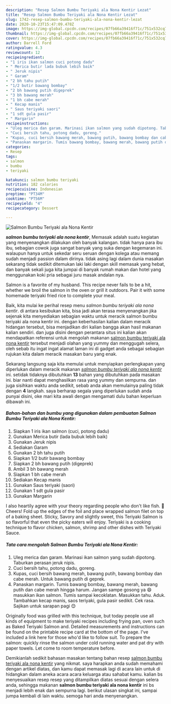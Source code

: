 ```yaml
---
description: "Resep Salmon Bumbu Teriyaki ala Nona Kentir Lezat"
title: "Resep Salmon Bumbu Teriyaki ala Nona Kentir Lezat"
slug: 1742-resep-salmon-bumbu-teriyaki-ala-nona-kentir-lezat
date: 2020-10-23T15:47:09.478Z
image: https://img-global.cpcdn.com/recipes/07fb66a39416f71c/751x532cq70/salmon-bumbu-teriyaki-ala-nona-kentir-foto-resep-utama.jpg
thumbnail: https://img-global.cpcdn.com/recipes/07fb66a39416f71c/751x532cq70/salmon-bumbu-teriyaki-ala-nona-kentir-foto-resep-utama.jpg
cover: https://img-global.cpcdn.com/recipes/07fb66a39416f71c/751x532cq70/salmon-bumbu-teriyaki-ala-nona-kentir-foto-resep-utama.jpg
author: Darrell Ford
ratingvalue: 4.3
reviewcount: 12
recipeingredient:
- "1 iris ikan salmon cuci potong dadu"
- " Merica butir lada bubuk lebih baik"
- " Jeruk nipis"
- " Garam"
- "2 bh tahu putih"
- "1/2 butir bawang bombay"
- "2 bh bawang putih digeprek"
- "3 bh bawang merah"
- "1 bh cabe merah"
- " Kecap manis"
- " Saus teriyaki saori"
- "1 sdt gula pasir"
- " Margarin"
recipeinstructions:
- "Uleg merica dan garam. Marinasi ikan salmon yang sudah dipotong. Taburkan perasan jeruk nipis."
- "Cuci bersih tahu, potong dadu, goreng."
- "Kupas, cuci bersih bawang merah, bawang putih, bawang bombay dan cabe merah. Untuk bawang putih di geprek."
- "Panaskan margarin. Tumis bawang bombay, bawang merah, bawang putih dan cabe merah hingga harum. Jangan sampe gosong ya 😄 masukkan ikan salmon. Tumis sampai kecoklatan. Masukkan tahu. Aduk. Tambahkan kecap manis, saos teriyaki, gula pasir sedikit. Cek rasa. Sajikan untuk sarapan pagi 😊"
categories:
- Resep
tags:
- salmon
- bumbu
- teriyaki

katakunci: salmon bumbu teriyaki 
nutrition: 182 calories
recipecuisine: Indonesian
preptime: "PT34M"
cooktime: "PT56M"
recipeyield: "4"
recipecategory: Dessert

---
```



![Salmon Bumbu Teriyaki ala Nona Kentir](https://img-global.cpcdn.com/recipes/07fb66a39416f71c/751x532cq70/salmon-bumbu-teriyaki-ala-nona-kentir-foto-resep-utama.jpg)

<b><i>salmon bumbu teriyaki ala nona kentir</i></b>, Memasak adalah suatu kegiatan yang menyenangkan dilakukan oleh banyak kalangan. tidak hanya para ibu ibu, sebagian cowok juga sangat banyak yang suka dengan kegemaran ini. walaupun hanya untuk sekedar seru seruan dengan kolega atau memang sudah menjadi passion dalam dirinya. tidak asing lagi dalam dunia masakan sekarang tidak sedikit ditemukan laki laki dengan skill memasak yang hebat, dan banyak sekali juga kita jumpai di banyak rumah makan dan hotel yang menggunakan koki pria sebagai juru masak andalan nya.

Salmon is a favorite of my husband. This recipe never fails to be a hit, whether we broil the salmon in the oven or grill it outdoors. Pair it with some homemade teriyaki fried rice to complete your meal.

Baik, kita mulai ke perihal resep menu <i>salmon bumbu teriyaki ala nona kentir</i>. di antara kesibukan kita, bisa jadi akan terasa menyenangkan jika sejenak kita menyediakan sebagian waktu untuk meracik salmon bumbu teriyaki ala nona kentir ini. dengan keberhasilan kalian dalam meracik hidangan tersebut, bisa menjadikan diri kalian bangga akan hasil makanan kalian sendiri. dan juga disini dengan perantara situs ini kalian akan mendapatkan referensi untuk mengolah makanan <u>salmon bumbu teriyaki ala nona kentir</u> tersebut menjadi olahan yang yummy dan menggugah selera, oleh sebab itu ingat ingat alamat laman ini di gadget anda sebagai sebagian rujukan kita dalam meracik masakan baru yang enak.


Sekarang langsung saja kita memulai untuk menyiapkan perlengkapan yang diperlukan dalam meracik makanan <u><i>salmon bumbu teriyaki ala nona kentir</i></u> ini. setidak tidaknya dibutuhkan <b>13</b> bahan yang dibutuhkan pada masakan ini. biar nanti dapat menghasilkan rasa yang yummy dan sempurna. dan juga sisihkan waktu anda sedikit, sebab anda akan memulainya paling tidak dengan <b>4</b> langkah. saya berharap segala yang diperlukan sudah anda punyai disini, oke mari kita awali dengan mengamati dulu bahan keperluan dibawah ini.

<!--inarticleads1-->

##### Bahan-bahan dan bumbu yang digunakan dalam pembuatan Salmon Bumbu Teriyaki ala Nona Kentir:

1. Siapkan 1 iris ikan salmon (cuci, potong dadu)
1. Gunakan  Merica butir (lada bubuk lebih baik)
1. Gunakan  Jeruk nipis
1. Sediakan  Garam
1. Gunakan 2 bh tahu putih
1. Siapkan 1/2 butir bawang bombay
1. Siapkan 2 bh bawang putih (digeprek)
1. Ambil 3 bh bawang merah
1. Siapkan 1 bh cabe merah
1. Sediakan  Kecap manis
1. Gunakan  Saus teriyaki (saori)
1. Gunakan 1 sdt gula pasir
1. Gunakan  Margarin


I also heartily agree with your theory regarding people who don&#39;t like fish. 🙂 Cheers! Fold up the edges of the foil and place wrapped salmon filet on top of a baking sheet. Sticky, Savory and slightly sweet, this Teriyaki Salmon is so flavorful that even the picky eaters will enjoy. Teriyaki is a cooking technique to flavor chicken, salmon, shrimp and other dishes with Teriyaki Sauce. 

<!--inarticleads2-->

##### Tata cara mengolah Salmon Bumbu Teriyaki ala Nona Kentir:

1. Uleg merica dan garam. Marinasi ikan salmon yang sudah dipotong. Taburkan perasan jeruk nipis.
1. Cuci bersih tahu, potong dadu, goreng.
1. Kupas, cuci bersih bawang merah, bawang putih, bawang bombay dan cabe merah. Untuk bawang putih di geprek.
1. Panaskan margarin. Tumis bawang bombay, bawang merah, bawang putih dan cabe merah hingga harum. Jangan sampe gosong ya 😄 masukkan ikan salmon. Tumis sampai kecoklatan. Masukkan tahu. Aduk. Tambahkan kecap manis, saos teriyaki, gula pasir sedikit. Cek rasa. Sajikan untuk sarapan pagi 😊


Originally food was grilled with this technique, but today people use all kinds of equipment to make teriyaki recipes including frying pan, oven such as Baked Teriyaki Salmon and. Detailed measurements and instructions can be found on the printable recipe card at the bottom of the page. I&#39;ve included a link here for those who&#39;d like to follow suit. To prepare the salmon: quickly rinse the salmon under cold running water and pat dry with paper towels. Let come to room temperature before. 

Demikianlah sedikit bahasan masakan tentang bahan resep <u>salmon bumbu teriyaki ala nona kentir</u> yang nikmat. saya harapkan anda sudah memahami dengan artikel diatas, dan kamu dapat memasak lagi di acara lain untuk di hidangkan dalam aneka acara acara keluarga atau sahabat kamu. kalian bs menyesuaikan resep resep yang ditampilkan diatas sesuai dengan selera anda, sehingga makanan <b>salmon bumbu teriyaki ala nona kentir</b> ini bs menjadi lebih enak dan sempurna lagi. berikut ulasan singkat ini, sampai jumpa kembali di lain waktu. semoga hari anda menyenangkan.
